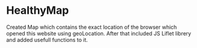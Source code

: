 # HealthyMap

Created Map which contains the exact location of the browser which opened this website using geoLocation. After that included JS Liflet librery and added usefull functions to it.
